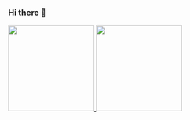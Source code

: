 ### Hi there 👋

<a href="https://github.com/phl23">
  <img height="175" style="max-width: 100%;" src="https://github-readme-stats-eight-cyan-30.vercel.app/api?username=phl23&show_icons=true&theme=vision-friendly-dark&show=prs_merged_percentage" />
</a>
<a href="https://github.com/phl23">
  <img height="175" src="https://github-readme-stats-eight-cyan-30.vercel.app/api/top-langs/?username=phl23&theme=vision-friendly-dark&layout=compact&count_private=true&hide_border=true&line_height=25&exclude_repo=phl23,github-readme-stats,Branson-Technik,php-gallery-weber,b2bWeber,HcaptchaWeber,nextjs-dashboard,hangman,hangman-phil&hide=html&langs_count=8" />
</a>

<!--
**phl23/phl23** is a ✨ _special_ ✨ repository because its `README.md` (this file) appears on your GitHub profile.

Here are some ideas to get you started:

- 🔭 I’m currently working on ...
- 🌱 I’m currently learning ...
- 👯 I’m looking to collaborate on ...
- 🤔 I’m looking for help with ...
- 💬 Ask me about ...
- 📫 How to reach me: ...
- 😄 Pronouns: ...
- ⚡ Fun fact: ...
-->
